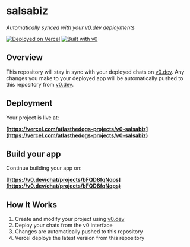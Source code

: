 # salsabiz

*Automatically synced with your [v0.dev](https://v0.dev) deployments*

[![Deployed on Vercel](https://img.shields.io/badge/Deployed%20on-Vercel-black?style=for-the-badge&logo=vercel)](https://vercel.com/atlasthedogs-projects/v0-salsabiz)
[![Built with v0](https://img.shields.io/badge/Built%20with-v0.dev-black?style=for-the-badge)](https://v0.dev/chat/projects/bFQD8fqNops)

## Overview

This repository will stay in sync with your deployed chats on [v0.dev](https://v0.dev).
Any changes you make to your deployed app will be automatically pushed to this repository from [v0.dev](https://v0.dev).

## Deployment

Your project is live at:

**[https://vercel.com/atlasthedogs-projects/v0-salsabiz](https://vercel.com/atlasthedogs-projects/v0-salsabiz)**

## Build your app

Continue building your app on:

**[https://v0.dev/chat/projects/bFQD8fqNops](https://v0.dev/chat/projects/bFQD8fqNops)**

## How It Works

1. Create and modify your project using [v0.dev](https://v0.dev)
2. Deploy your chats from the v0 interface
3. Changes are automatically pushed to this repository
4. Vercel deploys the latest version from this repository